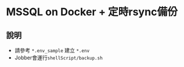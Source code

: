 # MSSQL on Docker + 定時rsync備份

## 說明

* 請參考 `*.env_sample` 建立 `*.env`
* Jobber會運行`shellScript/backup.sh`
